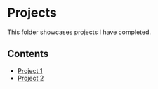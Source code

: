 # Projects
This folder showcases projects I have completed.
## Contents
* [Project 1](https://www.roblox.com/games/5952217209/Pan-Smashing-Simulator)
* [Project 2](https://www.roblox.com/games/14424333843/Pan-Mayhem)
